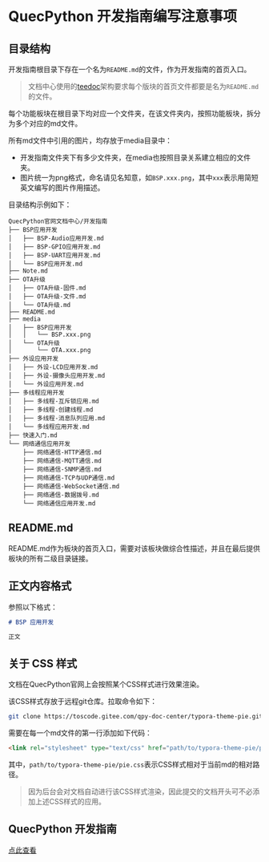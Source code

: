 # QuecPython 开发指南编写注意事项

## 目录结构

开发指南根目录下存在一个名为`README.md`的文件，作为开发指南的首页入口。

> 文档中心使用的[teedoc](https://gitee.com/teedoc)架构要求每个版块的首页文件都要是名为`README.md`的文件。

每个功能板块在根目录下均对应一个文件夹，在该文件夹内，按照功能板块，拆分为多个对应的md文件。

所有md文件中引用的图片，均存放于media目录中：
- 开发指南文件夹下有多少文件夹，在media也按照目录关系建立相应的文件夹。
- 图片统一为png格式，命名请见名知意，如`BSP.xxx.png`，其中`xxx`表示用简短英文编写的图片作用描述。

目录结构示例如下：

```
QuecPython官网文档中心/开发指南
├── BSP应用开发
│   ├── BSP-Audio应用开发.md
│   ├── BSP-GPIO应用开发.md
│   ├── BSP-UART应用开发.md
│   └── BSP应用开发.md
├── Note.md
├── OTA升级
│   ├── OTA升级-固件.md
│   ├── OTA升级-文件.md
│   └── OTA升级.md
├── README.md
├── media
│   ├── BSP应用开发
│   │   └── BSP.xxx.png
│   └── OTA升级
│       └── OTA.xxx.png
├── 外设应用开发
│   ├── 外设-LCD应用开发.md
│   ├── 外设-摄像头应用开发.md
│   └── 外设应用开发.md
├── 多线程应用开发
│   ├── 多线程-互斥锁应用.md
│   ├── 多线程-创建线程.md
│   ├── 多线程-消息队列应用.md
│   └── 多线程应用开发.md
├── 快速入门.md
└── 网络通信应用开发
    ├── 网络通信-HTTP通信.md
    ├── 网络通信-MQTT通信.md
    ├── 网络通信-SNMP通信.md
    ├── 网络通信-TCP与UDP通信.md
    ├── 网络通信-WebSocket通信.md
    ├── 网络通信-数据拨号.md
    └── 网络通信应用开发.md
```

## README.md

README.md作为板块的首页入口，需要对该板块做综合性描述，并且在最后提供板块的所有二级目录链接。

## 正文内容格式

参照以下格式：

```markdown
# BSP 应用开发

正文

```

## 关于 CSS 样式

文档在QuecPython官网上会按照某个CSS样式进行效果渲染。

该CSS样式存放于远程git仓库。拉取命令如下：

```bash
git clone https://toscode.gitee.com/qpy-doc-center/typora-theme-pie.git
```

需要在每一个md文件的第一行添加如下代码：

```html
<link rel="stylesheet" type="text/css" href="path/to/typora-theme-pie/pie.css">
```

其中，`path/to/typora-theme-pie/pie.css`表示CSS样式相对于当前md的相对路径。

> 因为后台会对文档自动进行该CSS样式渲染，因此提交的文档开头可不必添加上述CSS样式的应用。

## QuecPython 开发指南

[点此查看](./README.md)
